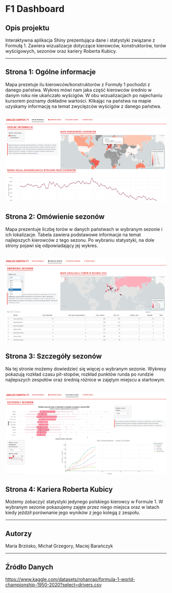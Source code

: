 # F1 Dashboard

## Opis projektu

Interaktywna aplikacja Shiny prezentująca dane i statystyki związane z Formułą 1. Zawiera wizualizacje dotyczące kierowców, konstruktorów, torów wyścigowych, sezonów oraz kariery Roberta Kubicy.

---

## Strona 1: Ogólne informacje

Mapa prezetuje ilu kierowców/konstruktorów z Formuły 1 pochodzi z danego państwa.
Wykres mówi nam jaka część kierowców średnio w danym roku nie ukańczało wyścigów.
W obu wizualizacjach po najechaniu kursorem poznamy dokładne wartości.
Klikając na państwa na mapie uzyskamy informację na temat zwycięzców wyścigów z danego państwa.

![](images/str1.png)
---

## Strona 2: Omówienie sezonów

Mapa prezentuje liczbę torów w danych państwach w wybranym sezonie i ich lokalizacje.
Tabela zawiera podstawowe informacje na temat najlepszych kierowców z tego sezonu.
Po wybraniu statystyki, na dole strony pojawi się odpowiadający jej wykres.

![](images/str2.png)
---

## Strona 3: Szczegóły sezonów

Na tej stronie możemy dowiedzieć się więcej o wybranym sezonie.
Wykresy pokazują rozkład czasu pit-stopów, rozkład punktów runda po rundzie najlepszych zespołów oraz średnią różnice w zajętym miejscu a startowym.

![](images/str3.png)
---

## Strona 4: Kariera Roberta Kubicy

Możemy zobaczyć statystyki jedynego polskiego kierowcy w Formule 1.
W wybranym sezonie pokazujemy zajęte przez niego miejsca 
oraz w latach kiedy jeździł porównanie jego wyników z jego kolegą z zespołu.

---
## Autorzy

Maria Brzósko, Michał Grzegory, Maciej Barańczyk

---
## Źródło Danych

https://www.kaggle.com/datasets/rohanrao/formula-1-world-championship-1950-2020?select=drivers.csv